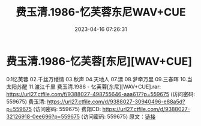 ﻿---
title: 费玉清.1986-忆芙蓉东尼WAV+CUE
date: 2023-04-16 07:26:31
categories: WAV车载音乐、镜像
tags: 华语中文
---
# 费玉清.1986-忆芙蓉[东尼][WAV+CUE]

0.1忆芙蓉
02.千丝万缕情
03.秋声
04.天地人
07.漂
08.梦牵万里
09.三春晖
10.当太阳苏醒
11.渡江千里
费玉清.1986 - 忆芙蓉[东尼][WAV+CUE].rar: https://url27.ctfile.com/f/9388027-498755646-aaa617?p=559675
(访问密码: 559675)
费玉清: https://url27.ctfile.com/d/9388027-30940496-e88a5d?p=559675
(访问密码: 559675)
费翔CD: https://url27.ctfile.com/d/9388027-32126918-0ee696?p=559675
(访问密码: 559675)
原文：[链接](https://blog.sina.com.cn/s/blog_1647c7e76010311gp.html)